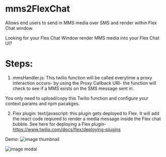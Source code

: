 # mms2FlexChat
Allows end users to send in MMS media  over SMS and render within Flex Chat window.

Looking for your Flex Chat Window render MMS media into your Flex Chat UI?  

# Steps:

1)  mmsHandler.js:  This twilio function will be called everytime a proxy interaction occurs- by using the Proxy Callback URI- the function will check to see if a MMS exists on the SMS message sent in. 

You only need to upload/copy this Twilio function and configure your context params and npm pacakges.

2) Flex plugin:
text/javascript:  this plugin gets deployed to Flex.  It will add the react code reqiured to render a media message inside the Flex chat bubble.  See here for deploying a Flex plugin- https://www.twilio.com/docs/flex/deploying-plugins 

Demo:
![image thumbnail](https://raw.githubusercontent.com/jprix/mms2FlexChat/master/screenshots/thumbnail.png)

![image modal](https://raw.githubusercontent.com/jprix/mms2FlexChat/master/screenshots/modal.png)
